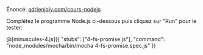 <!-- Code source: [GitHub](https://github.com/adrienjoly/cours-nodejs-techio-3). -->

Énoncé: [adrienjoly.com/cours-nodejs](https://adrienjoly.com/cours-nodejs/03-fs)

Complétez le programme Node.js ci-dessous puis cliquez sur "Run" pour le tester:

@[minuscules-4.js]({
  "stubs": ["4-fs-promise.js"],
  "command": "node_modules/mocha/bin/mocha 4-fs-promise.spec.js"
})
